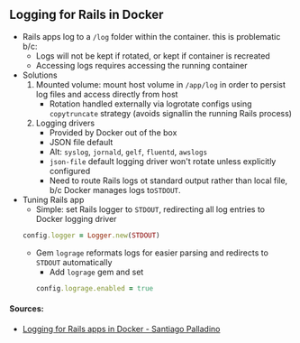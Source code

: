## Logging for Rails in Docker 

- Rails apps log to a `/log` folder within the container. this is problematic b/c: 
    - Logs will not be kept if rotated, or kept if container is recreated 
    - Accessing logs requires accessing the running container 
- Solutions 
    1. Mounted volume: mount host volume in `/app/log` in order to persist log files and access directly from host 
        - Rotation handled externally via logrotate configs using `copytruncate` strategy (avoids signallin the running Rails process)
    2. Logging drivers 
        - Provided by Docker out of the box 
        - JSON file default 
        - Alt: `syslog`, `jornald`, `gelf`, `fluentd`, `awslogs`
        - `json-file` default logging driver won't rotate unless explicitly configured 
        - Need to route Rails logs ot standard output rather than local file, b/c Docker manages logs to`STDOUT`.
- Tuning Rails app 
    - Simple: set Rails logger to `STDOUT`, redirecting all log entries to Docker logging driver 
    ```Ruby
    config.logger = Logger.new(STDOUT)
    ```
    - Gem `lograge` reformats logs for easier parsing and redirects to `STDOUT` automatically 
        - Add `lograge` gem and set 
        ```Ruby
        config.lograge.enabled = true 
        ```
    

#### Sources: 
- [Logging for Rails apps in Docker - Santiago Palladino](https://manas.tech/blog/2015/12/15/logging-for-rails-apps-in-docker.html)
